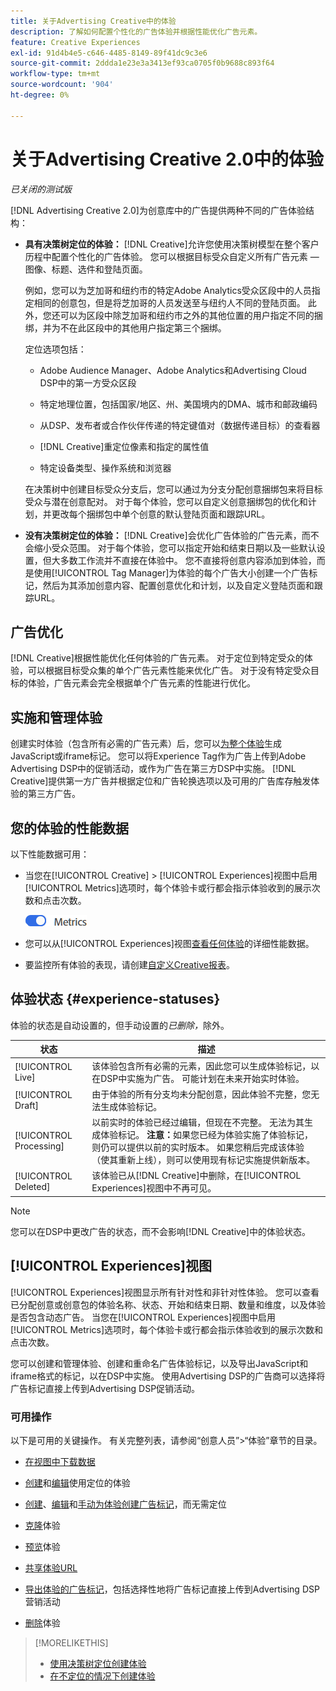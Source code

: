 ```yaml
---
title: 关于Advertising Creative中的体验
description: 了解如何配置个性化的广告体验并根据性能优化广告元素。
feature: Creative Experiences
exl-id: 91d4b4e5-c646-4485-8149-89f41dc9c3e6
source-git-commit: 2ddda1e23e3a3413ef93ca0705f0b9688c893f64
workflow-type: tm+mt
source-wordcount: '904'
ht-degree: 0%

---
```


# 关于Advertising Creative 2.0中的体验

*已关闭的测试版*

[!DNL Advertising Creative 2.0]为创意库<!-- can use a single library only -->中的广告提供两种不同的广告体验结构：

* **具有决策树定位的体验：** [!DNL Creative]允许您使用决策树模型在整个客户历程中配置个性化的广告体验。 您可以根据目标受众自定义所有广告元素 — 图像、标题、选件和登陆页面。

  例如，您可以为芝加哥和纽约市的特定Adobe Analytics受众区段中的人员指定相同的创意包，但是将芝加哥的人员发送至与纽约人不同的登陆页面。 此外，您还可以为区段中除芝加哥和纽约市之外的其他位置的用户指定不同的捆绑，并为不在此区段中的其他用户指定第三个捆绑。

  定位选项包括：

   * Adobe Audience Manager、Adobe Analytics和Advertising Cloud DSP中的第一方受众区段

   * 特定地理位置，包括国家/地区、州、美国境内的DMA、城市和邮政编码

   * 从DSP、发布者或合作伙伴传递的特定键值对（数据传递目标）的查看器

   * [!DNL Creative]重定位像素和指定的属性值

   * 特定设备类型、操作系统和浏览器

  在决策树中创建目标受众分支后，您可以通过为分支分配创意捆绑包来将目标受众与潜在创意配对。 对于每个体验，您可以自定义创意捆绑包的优化和计划，并更改每个捆绑包中单个创意的默认登陆页面和跟踪URL<!-- later: and any flexible attributes -->。

* **没有决策树定位的体验：** [!DNL Creative]会优化广告体验的广告元素，而不会缩小受众范围。 对于每个体验，您可以指定开始和结束日期以及一些默认设置，但大多数工作流并不直接在体验中。 您不直接将创意内容添加到体验，而是使用[!UICONTROL Tag Manager]为体验的每个广告大小创建一个广告标记，然后为其添加创意内容、配置创意优化和计划，以及自定义登陆页面和跟踪URL<!-- later: and any flexible attributes -->。

## 广告优化

<!-- MORE -->
[!DNL Creative]根据性能优化任何体验的广告元素。 对于定位到特定受众的体验，可以根据目标受众集的单个广告元素性能来优化广告。 对于没有特定受众目标的体验，广告元素会完全根据单个广告元素的性能进行优化。

## 实施和管理体验

创建实时体验（包含所有必需的广告元素）后，您可以[为整个体验](experience-tag-export.md)生成JavaScript或iframe标记。 您可以将Experience Tag作为广告上传到Adobe Advertising DSP中的促销活动，或作为广告在第三方DSP中实施。 [!DNL Creative]提供第一方广告并根据定位和广告轮换选项以及可用的广告库存触发体验的第三方广告。

## 您的体验的性能数据

以下性能数据可用：

* 当您在[!UICONTROL Creative] > [!UICONTROL Experiences]视图中启用[!UICONTROL Metrics]选项时，每个体验卡或行都会指示体验收到的展示次数和点击次数。

  ![量度选项](/help/creative/assets/metrics-option.png "量度选项")

  <!-- insert screen shot of Metrics option?  If not, then add instructions elsewhere -->

  <!-- I don't see this as of 1/9; why only in the table view?   You can also add conversion columns in the table view. -->

* 您可以从[!UICONTROL Experiences]视图[查看任何体验](experience-performance-details.md)的详细性能数据。

* 要监控所有体验的表现，请创建[自定义Creative报表](/help/creative/report-custom-creative.md)。

## 体验状态 {#experience-statuses}

体验的状态是自动设置的，但手动设置的&#x200B;*已删除，*&#x200B;除外。

| 状态 | 描述 |
| ------ | ----------- |
| [!UICONTROL Live] | 该体验包含所有必需的元素，因此您可以生成体验标记，以在DSP中实施为广告。 可能计划在未来开始实时体验。 |
| [!UICONTROL Draft] | 由于体验的所有分支均未分配创意，因此体验不完整，您无法生成体验标记。 |
| [!UICONTROL Processing] | 以前实时的体验已经过编辑，但现在不完整。 无法为其生成体验标记。 **注意：**&#x200B;如果您已经为体验实施了体验标记，则仍可以提供以前的实时版本。 如果您稍后完成该体验（使其重新上线），则可以使用现有标记实施提供新版本。 |
| [!UICONTROL Deleted] | 该体验已从[!DNL Creative]中删除，在[!UICONTROL Experiences]视图中不再可见。 |

>[!NOTE]
>
>您可以在DSP中更改广告的状态，而不会影响[!DNL Creative]中的体验状态。

## [!UICONTROL Experiences]视图

[!UICONTROL Experiences]视图显示所有针对性和非针对性体验。 您可以查看已分配创意或创意包的体验名称、状态、开始和结束日期、数量和维度，以及体验是否包含动态广告。 当您在[!UICONTROL Experiences]视图中启用[!UICONTROL Metrics]选项时，每个体验卡或行都会指示体验收到的展示次数和点击次数。

您可以创建和管理体验、创建和重命名广告体验标记，以及导出JavaScript和iframe格式的标记，以在DSP中实施。 使用Advertising DSP的广告商可以选择将广告标记直接上传到Advertising DSP促销活动。

### 可用操作

以下是可用的关键操作。 有关完整列表，请参阅“创意人员”>“体验”章节的目录。

* [在视图中下载数据](experience-download-view.md)

* [创建](/help/creative/experiences/experience-create-targeting.md)和[编辑](/help/creative/experiences/experience-edit-targeting.md)使用定位的体验

* [创建](/help/creative/experiences/experience-create-no-targeting.md)、[编辑](/help/creative/experiences/experience-edit-no-targeting.md)和[手动为体验创建广告标记](/help/creative/experiences/experience-tag-create-manually.md)，而无需定位

* [克隆](experience-clone.md)体验

* [预览](experience-preview.md)体验

* [共享体验URL](experience-share-demo-url.md)

* [导出体验的广告标记](experience-tag-export.md)，包括选择性地将广告标记直接上传到Advertising DSP营销活动

* [删除](experience-delete.md)体验

>[!MORELIKETHIS]
>
>* [使用决策树定位创建体验](experience-create-targeting.md)
>* [在不定位的情况下创建体验](experience-create-no-targeting.md)
